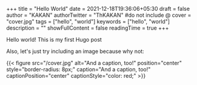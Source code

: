 +++
title = "Hello World"
date = 2021-12-18T19:36:06+05:30
draft = false
author = "KAKAN"
authorTwitter = "ThKAKAN" #do not include @
cover = "cover.jpg"
tags = ["hello", "world"]
keywords = ["hello", "world"]
description = ""
showFullContent = false
readingTime = true
+++

Hello world! This is my first Hugo post


Also, let's just try including an image because why not:

{{< figure src="/cover.jpg" alt="And a caption, too!" position="center" style="border-radius: 8px;" caption="And a caption, too!" captionPosition="center" captionStyle="color: red;" >}}